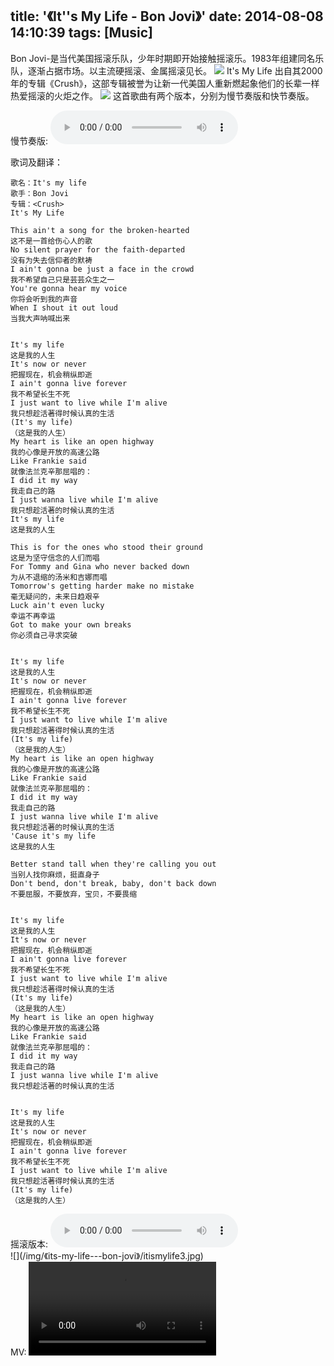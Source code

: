 title: '《It''s My Life - Bon Jovi》'
date: 2014-08-08 14:10:39
tags: [Music]
---

Bon Jovi-是当代美国摇滚乐队，少年时期即开始接触摇滚乐。1983年组建同名乐队，逐渐占据市场。以主流硬摇滚、金属摇滚见长。
![](/img/《its-my-life---bon-jovi》/bonjovi.jpg)
It's My Life 出自其2000年的专辑《Crush》，这部专辑被誉为让新一代美国人重新燃起象他们的长辈一样热爱摇滚的火炬之作。
![](/img/《its-my-life---bon-jovi》/itismylife.jpg)
这首歌曲有两个版本，分别为慢节奏版和快节奏版。

<div>慢节奏版:
<audio controls="controls" src="/img/《its-my-life---bon-jovi》/manban.mp3" /></div>

歌词及翻译：

    歌名：It's my life
    歌手：Bon Jovi
    专辑：<Crush>
    It's My Life 
    
    This ain't a song for the broken-hearted 
    这不是一首给伤心人的歌 
    No silent prayer for the faith-departed 
    没有为失去信仰者的默祷 
    I ain't gonna be just a face in the crowd 
    我不希望自己只是芸芸众生之一 
    You're gonna hear my voice 
    你将会听到我的声音 
    When I shout it out loud 
    当我大声呐喊出来 
    
    
    It's my life 
    这是我的人生 
    It's now or never 
    把握现在，机会稍纵即逝 
    I ain't gonna live forever 
    我不希望长生不死 
    I just want to live while I'm alive 
    我只想趁活著得时候认真的生活 
    (It's my life) 
    （这是我的人生） 
    My heart is like an open highway 
    我的心像是开放的高速公路 
    Like Frankie said 
    就像法兰克辛那屈唱的： 
    I did it my way 
    我走自己的路 
    I just wanna live while I'm alive 
    我只想趁活著的时候认真的生活 
    It's my life 
    这是我的人生 
    
    This is for the ones who stood their ground 
    这是为坚守信念的人们而唱 
    For Tommy and Gina who never backed down 
    为从不退缩的汤米和吉娜而唱 
    Tomorrow's getting harder make no mistake 
    毫无疑问的，未来日趋艰辛 
    Luck ain't even lucky 
    幸运不再幸运 
    Got to make your own breaks 
    你必须自己寻求突破 
    
    
    It's my life 
    这是我的人生 
    It's now or never 
    把握现在，机会稍纵即逝 
    I ain't gonna live forever 
    我不希望长生不死 
    I just want to live while I'm alive 
    我只想趁活著得时候认真的生活 
    (It's my life) 
    （这是我的人生） 
    My heart is like an open highway 
    我的心像是开放的高速公路 
    Like Frankie said 
    就像法兰克辛那屈唱的： 
    I did it my way 
    我走自己的路 
    I just wanna live while I'm alive 
    我只想趁活著的时候认真的生活 
    'Cause it's my life 
    这是我的人生 
    
    Better stand tall when they're calling you out 
    当别人找你麻烦，挺直身子 
    Don't bend, don't break, baby, don't back down 
    不要屈服，不要放弃，宝贝，不要畏缩 
    
    
    It's my life 
    这是我的人生 
    It's now or never 
    把握现在，机会稍纵即逝 
    I ain't gonna live forever 
    我不希望长生不死 
    I just want to live while I'm alive 
    我只想趁活著得时候认真的生活 
    (It's my life) 
    （这是我的人生） 
    My heart is like an open highway 
    我的心像是开放的高速公路 
    Like Frankie said 
    就像法兰克辛那屈唱的： 
    I did it my way 
    我走自己的路 
    I just wanna live while I'm alive 
    我只想趁活著的时候认真的生活 
    
    
    It's my life 
    这是我的人生 
    It's now or never 
    把握现在，机会稍纵即逝 
    I ain't gonna live forever 
    我不希望长生不死 
    I just want to live while I'm alive 
    我只想趁活著得时候认真的生活 
    (It's my life) 
    （这是我的人生）

<div>
摇滚版本:
<audio controls="controls" src="/img/《its-my-life---bon-jovi》/yaogunban.mp3" />
</div>
![](/img/《its-my-life---bon-jovi》/itismylife3.jpg)
<div>
MV:
<video controls="controls" src="/img/《its-my-life---bon-jovi》/4.mp4" />
</div>
